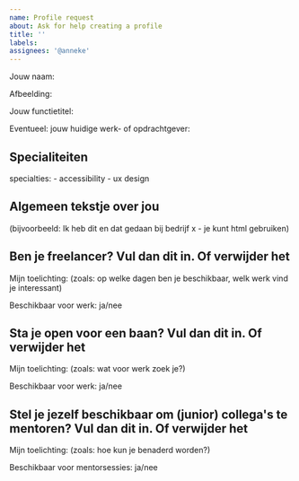 ```yaml
---
name: Profile request
about: Ask for help creating a profile
title: ''
labels: 
assignees: '@anneke'
---
```


Jouw naam:

Afbeelding:

Jouw functietitel: 

Eventueel: jouw huidige werk- of opdrachtgever:

## Specialiteiten

specialties:
    - accessibility
    - ux design

## Algemeen tekstje over jou

(bijvoorbeeld: Ik heb dit en dat gedaan bij bedrijf x - je kunt html gebruiken)

## Ben je freelancer? Vul dan dit in. Of verwijder het

Mijn toelichting: (zoals: op welke dagen ben je beschikbaar, welk werk vind je interessant)

Beschikbaar voor werk: ja/nee

## Sta je open voor een baan? Vul dan dit in. Of verwijder het

Mijn toelichting: (zoals: wat voor werk zoek je?)

Beschikbaar voor werk: ja/nee

## Stel je jezelf beschikbaar om (junior) collega's te mentoren? Vul dan dit in. Of verwijder het

Mijn toelichting: (zoals: hoe kun je benaderd worden?)

Beschikbaar voor mentorsessies: ja/nee
